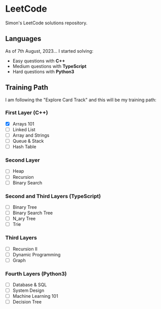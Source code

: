 # LeetCode

Simon's LeetCode solutions repository.

## Languages

As of 7th August, 2023... I started solving:

- Easy questions with **C++**
- Medium questions with **TypeScript**
- Hard questions with **Python3**

## Training Path

I am following the "Explore Card Track" and this will be my training path:

### First Layer (C++)

- [x] Arrays 101
- [ ] Linked List
- [ ] Array and Strings
- [ ] Queue & Stack
- [ ] Hash Table

### Second Layer

- [ ] Heap
- [ ] Recursion
- [ ] Binary Search

### Second and Third Layers (TypeScript)

- [ ] Binary Tree
- [ ] Binary Search Tree
- [ ] N_ary Tree
- [ ] Trie

### Third Layers

- [ ] Recursion II
- [ ] Dynamic Programming
- [ ] Graph

### Fourth Layers (Python3)

- [ ] Database & SQL
- [ ] System Design
- [ ] Machine Learning 101
- [ ] Decision Tree
